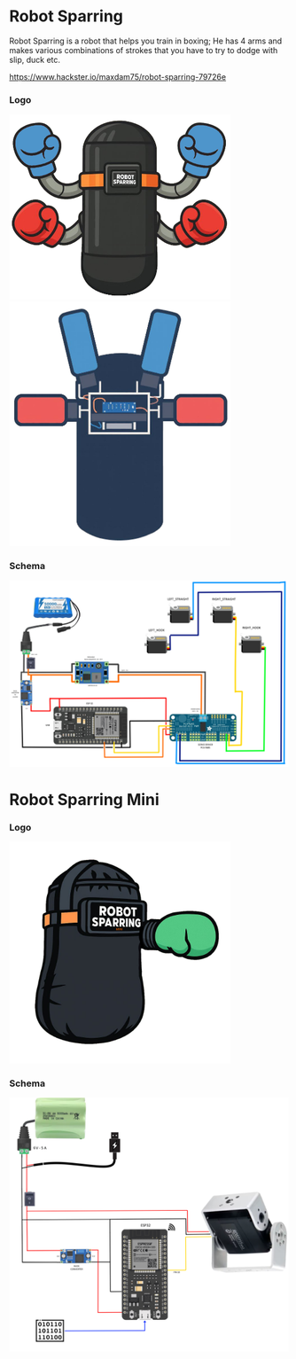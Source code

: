 # Robot Sparring

Robot Sparring is a robot that helps you train in boxing; He has 4 arms and makes various combinations of strokes that you have to try to dodge with slip, duck etc.

https://www.hackster.io/maxdam75/robot-sparring-79726e

### Logo
<img src="./schema/logo-robot-sparring.jpg" width=400>
<img src="./schema/robotsparring.jpg" width=400>

### Schema
<img src="./schema/schema3.jpg" width=800>



# Robot Sparring Mini

### Logo
<img src="./schemaMini/logo-robot-sparring-mini.jpg" width=400>

### Schema
<img src="./schemaMini/robot-sparring-mini-2.jpg" width=600>